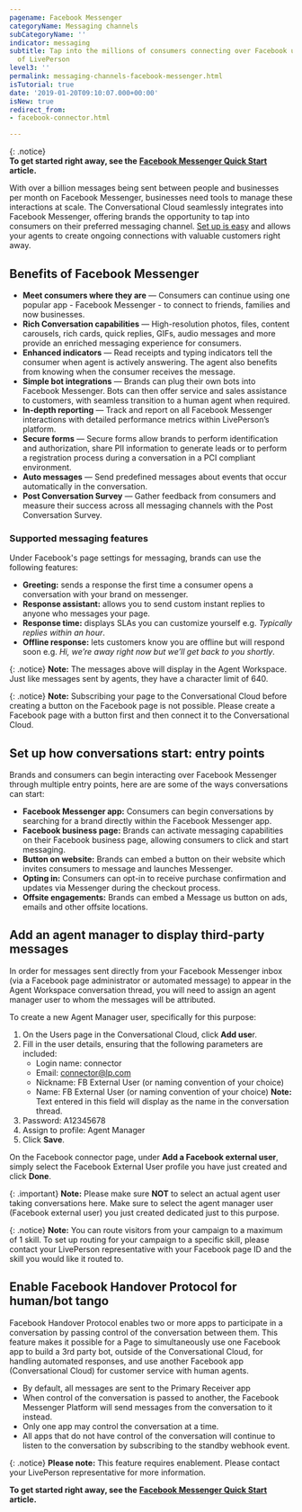 ```yaml
---
pagename: Facebook Messenger
categoryName: Messaging channels
subCategoryName: ''
indicator: messaging
subtitle: Tap into the millions of consumers connecting over Facebook using the power
  of LivePerson
level3: ''
permalink: messaging-channels-facebook-messenger.html
isTutorial: true
date: '2019-01-20T09:10:07.000+00:00'
isNew: true
redirect_from:
- facebook-connector.html

---
```


{: .notice}  
**To get started right away, see the** [**Facebook Messenger Quick Start**](/getting-started-quick-start-guides-facebook-messenger-quick-start.html) **article.**

With over a billion messages being sent between people and businesses per month on Facebook Messenger, businesses need tools to manage these interactions at scale. The Conversational Cloud seamlessly integrates into Facebook Messenger, offering brands the opportunity to tap into  consumers on their preferred messaging channel. [Set up is easy](/getting-started-quick-start-guides-facebook-messenger-quick-start.html) and allows your agents to create ongoing connections with valuable customers right away.

## Benefits of Facebook Messenger

* **Meet consumers where they are** — Consumers can continue using one popular app - Facebook Messenger - to connect to friends, families and now businesses.
* **Rich Conversation capabilities** — High-resolution photos, files, content carousels, rich cards, quick replies, GIFs, audio messages and more provide an enriched messaging experience for consumers.
* **Enhanced indicators** — Read receipts and typing indicators tell the consumer when agent is actively answering. The agent also benefits from knowing when the consumer receives the message.
* **Simple bot integrations** — Brands can plug their own bots into Facebook Messenger. Bots can then offer service and sales assistance to customers, with seamless transition to a human agent when required.
* **In-depth reporting** — Track and report on all Facebook Messenger interactions with detailed performance metrics within LivePerson’s platform.
* **Secure forms** — Secure forms allow brands to perform identification and authorization, share PII information to generate leads or to perform a registration process during a conversation in a PCI compliant environment.
* **Auto messages** — Send predefined messages about events that occur automatically in the conversation.
* **Post Conversation Survey** — Gather feedback from consumers and measure their success across all messaging channels with the Post Conversation Survey.

### Supported messaging features

Under Facebook's page settings for messaging, brands can use the following features:

* **Greeting:** sends a response the first time a consumer opens a conversation with your brand on messenger.
* **Response assistant:** allows you to send custom instant replies to anyone who messages your page.
* **Response time:** displays SLAs you can customize yourself e.g. _Typically replies within an hour_.
* **Offline response:** lets customers know you are offline but will respond soon e.g. _Hi, we’re away right now but we’ll get back to you shortly_.

{: .notice}
**Note:** The messages above will display in the Agent Workspace. Just like messages sent by agents, they have a character limit of 640.

{: .notice}
**Note:** Subscribing your page to the Conversational Cloud before creating a button on the Facebook page is not possible. Please create a Facebook page with a button first and then connect it to the Conversational Cloud.

## Set up how conversations start: entry points

Brands and consumers can begin interacting over Facebook Messenger through multiple entry points, here are are some of the ways conversations can start:

* **Facebook Messenger app:** Consumers can begin conversations by searching for a brand directly within the Facebook Messenger app.
* **Facebook business page:** Brands can activate messaging capabilities on their Facebook business page, allowing consumers to click and start messaging.
* **Button on website:** Brands can embed a button on their website which invites consumers to message and launches Messenger.
* **Opting in:** Consumers can opt-in to receive purchase confirmation and updates via Messenger during the checkout process.
* **Offsite engagements:** Brands can embed a Message us button on ads, emails and other offsite locations.

## Add an agent manager  to display third-party messages

In order for messages sent directly from your Facebook Messenger inbox (via a Facebook page administrator or automated message) to appear in the Agent Workspace conversation thread, you will need to assign an agent manager user to whom the messages will be attributed.

To create a new Agent Manager user, specifically for this purpose:

1. On the Users page in the Conversational Cloud, click **Add use**r.
2. Fill in the user details, ensuring that the following parameters are included:
   * Login name: connector
   * Email: [connector@lp.com](mailto:connector@lp.com)
   * Nickname: FB External User (or naming convention of your choice)
   * Name: FB External User (or naming convention of your choice) **Note:** Text entered in this field will display as the name in the conversation thread.
3. Password: A12345678
4. Assign to profile: Agent Manager
5. Click **Save**.

On the Facebook connector page, under **Add a Facebook external user**, simply select the Facebook External User profile you have just created and click **Done**.

{: .important}
**Note:** Please make sure **NOT** to select an actual agent user taking conversations here. Make sure to select the agent manager user (Facebook external user) you just created dedicated just to this purpose.

{: .notice}
**Note:** You can route visitors from your campaign to a maximum of 1 skill. To set up routing for your campaign to a specific skill, please contact your LivePerson representative with your Facebook page ID and the skill you would like it routed to.

## Enable Facebook Handover Protocol for human/bot tango

Facebook Handover Protocol enables two or more apps to participate in a conversation by passing control of the conversation between them. This feature makes it possible for a Page to simultaneously use one Facebook app to build a 3rd party bot, outside of the Conversational Cloud, for handling automated responses, and use another Facebook app (Conversational Cloud) for customer service with human agents.

* By default, all messages are sent to the Primary Receiver app
* When control of the conversation is passed to another, the Facebook Messenger Platform will send messages from the conversation to it instead.
* Only one app may control the conversation at a time.
* All apps that do not have control of the conversation will continue to listen to the conversation by subscribing to the standby webhook event.

{: .notice}
**Please note:** This feature requires enablement. Please contact your LivePerson representative for more information.

**To get started right away, see the** [**Facebook Messenger Quick Start**](/getting-started-quick-start-guides-facebook-messenger-quick-start.html) **article.**
